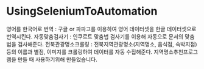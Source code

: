 # UsingSeleniumToAutomation
영어를 한국어로 번역 : 구글 or 파파고를 이용하여 영어 데이터셋을 한글 데이터셋으로 번역시킨다.
자동맞춤검사기 : 인쿠르트 맞춤법 검사기를 이용해 자동으로 문서의 맞춤법을 검사해준다.
전북관광명소크롤링 : 전북지역관광명소(지역명소, 음식점, 숙박지점)등의 이름과 별점, 이미지를 크롤링하여 데이터를 자동 수집해준다. 지역명소추천프로그램을 만들 때 사용하기위해 만들었습니다.
